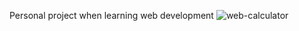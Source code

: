 Personal project when learning web development
![web-calculator](https://user-images.githubusercontent.com/66185022/105114496-f6e17e00-5b01-11eb-8c89-8750c6fc7d3a.gif)
